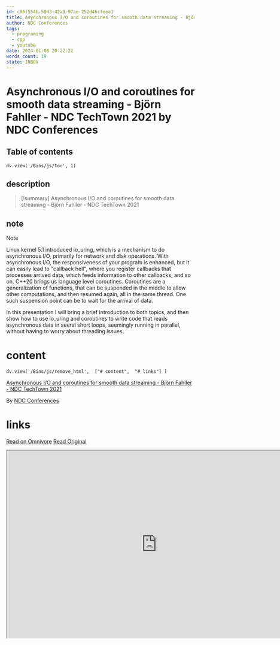 ```yaml
---
id: c96f554b-59d3-42a9-97ae-252d46cfeea1
title: Asynchronous I/O and coroutines for smooth data streaming - Björn  Fahller - NDC TechTown 2021
author: NDC Conferences
tags:
  - programing
  - cpp
  - youtube
date: 2024-01-08 20:22:22
words_count: 19
state: INBOX
---
```


# Asynchronous I/O and coroutines for smooth data streaming - Björn  Fahller - NDC TechTown 2021 by NDC Conferences
## Table of contents
```dataviewjs 
dv.view('/Bins/js/toc', 1) 
```


## description
>[!summary] 
> Asynchronous I/O and coroutines for smooth data streaming - Björn  Fahller - NDC TechTown 2021

## note
>[!note] 
>   Linux kernel 5.1 introduced io_uring, which is a mechanism to do asynchronous I/O, primarily for network and disk operations. With asynchronous I/O, the responsiveness of your program is enhanced, but it can easily lead to "callback hell", where you register callbacks that processes arrived data, which feeds information to other callbacks, and so on. C++20 brings us language level coroutines. 
Coroutines are a generalization of functions, that can be suspended in the middle to allow other computations, and then resumed again, all in the same thread. One such suspension point can be to wait for the arrival of data. 

In this presentation I will bring a brief introduction to both topics, and then show how to use io_uring and coroutines to write code that reads asynchronous data in seeral short loops, seemingly running in parallel, without having to worry about threading issues.


# content
```dataviewjs 
dv.view('/Bins/js/remove_html',  ["# content",  "# links"] ) 
```
[Asynchronous I/O and coroutines for smooth data streaming - Björn Fahller - NDC TechTown 2021](https://www.youtube.com/watch?v=uPJFj3b8RN0)

By [NDC Conferences](https://www.youtube.com/@NDC)



# links
[Read on Omnivore](https://omnivore.app/me/https-www-youtube-com-watch-v-u-pj-fj-3-b-8-rn-0-18cea4fb847)
[Read Original](https://www.youtube.com/watch?v=uPJFj3b8RN0)

<iframe src="https://www.youtube.com/watch?v=uPJFj3b8RN0"  width="800" height="500"></iframe>
